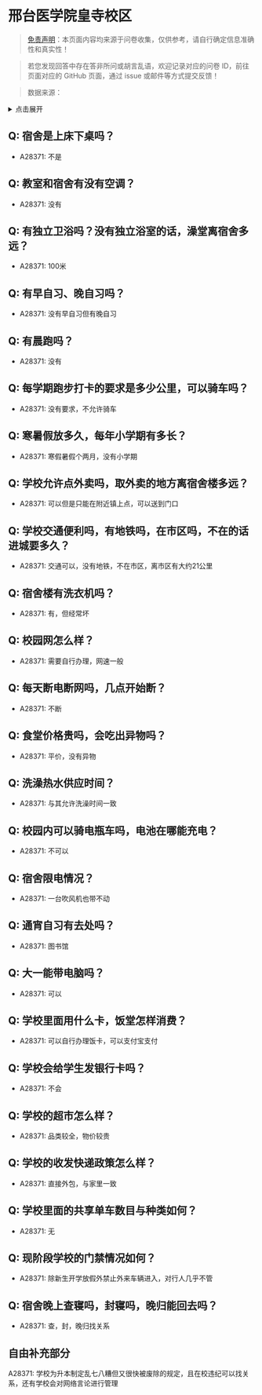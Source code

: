 # 邢台医学院皇寺校区

> [免责声明](https://colleges.chat/#_3)：本页面内容均来源于问卷收集，仅供参考，请自行确定信息准确性和真实性！

> 若您发现回答中存在答非所问或胡言乱语，欢迎记录对应的问卷 ID，前往页面对应的 GitHub 页面，通过 issue 或邮件等方式提交反馈！

> 数据来源：

<details><summary>点击展开</summary>
<ul>
<li>A28371: lilinb2345@gmail.com (2025 年 05 月)</li>
</ul>
</details>

## Q: 宿舍是上床下桌吗？

- A28371: 不是

## Q: 教室和宿舍有没有空调？

- A28371: 没有

## Q: 有独立卫浴吗？没有独立浴室的话，澡堂离宿舍多远？

- A28371: 100米

## Q: 有早自习、晚自习吗？

- A28371: 没有早自习但有晚自习

## Q: 有晨跑吗？

- A28371: 没有

## Q: 每学期跑步打卡的要求是多少公里，可以骑车吗？

- A28371: 没有要求，不允许骑车

## Q: 寒暑假放多久，每年小学期有多长？

- A28371: 寒假暑假个两月，没有小学期

## Q: 学校允许点外卖吗，取外卖的地方离宿舍楼多远？

- A28371: 可以但是只能在附近镇上点，可以送到门口

## Q: 学校交通便利吗，有地铁吗，在市区吗，不在的话进城要多久？

- A28371: 交通可以，没有地铁，不在市区，离市区有大约21公里

## Q: 宿舍楼有洗衣机吗？

- A28371: 有，但经常坏

## Q: 校园网怎么样？

- A28371: 需要自行办理，网速一般

## Q: 每天断电断网吗，几点开始断？

- A28371: 不断

## Q: 食堂价格贵吗，会吃出异物吗？

- A28371: 平价，没有异物

## Q: 洗澡热水供应时间？

- A28371: 与其允许洗澡时间一致

## Q: 校园内可以骑电瓶车吗，电池在哪能充电？

- A28371: 不可以

## Q: 宿舍限电情况？

- A28371: 一台吹风机也带不动

## Q: 通宵自习有去处吗？

- A28371: 图书馆

## Q: 大一能带电脑吗？

- A28371: 可以

## Q: 学校里面用什么卡，饭堂怎样消费？

- A28371: 可以自行办理饭卡，可以支付宝支付

## Q: 学校会给学生发银行卡吗？

- A28371: 不会

## Q: 学校的超市怎么样？

- A28371: 品类较全，物价较贵

## Q: 学校的收发快递政策怎么样？

- A28371: 直接外包，与家里一致

## Q: 学校里面的共享单车数目与种类如何？

- A28371: 无

## Q: 现阶段学校的门禁情况如何？

- A28371: 除新生开学放假外禁止外来车辆进入，对行人几乎不管

## Q: 宿舍晚上查寝吗，封寝吗，晚归能回去吗？

- A28371: 查，封，晚归找关系

## 自由补充部分

A28371: 学校为升本制定乱七八糟但又很快被废除的规定，且在校违纪可以找关系，还有学校会对网络言论进行管理